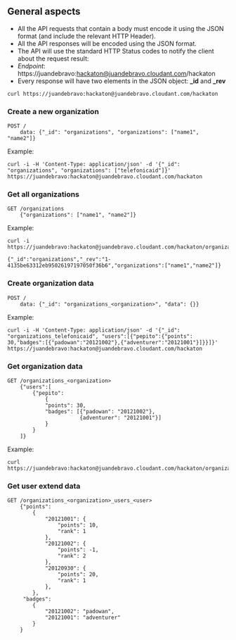 ## General aspects

* All the API requests that contain a body must encode it using the JSON format (and include the relevant HTTP Header).
* All the API responses will be encoded using the JSON format.
* The API will use the standard HTTP Status codes to notify the client about the request result:
* *Endpoint*: https://juandebravo:hackaton@juandebravo.cloudant.com/hackaton
* Every response will have two elements in the JSON object: **_id** and **_rev**

```
curl https://juandebravo:hackaton@juandebravo.cloudant.com/hackaton
```

### Create a new organization

```
POST /
    data: {"_id": "organizations", "organizations": ["name1", "name2"]}
```

Example:

```
curl -i -H 'Content-Type: application/json' -d '{"_id": "organizations", "organizations": ["telefonicaid"]}' https://juandebravo:hackaton@juandebravo.cloudant.com/hackaton
```

### Get all organizations

```
GET /organizations
    {"organizations": ["name1", "name2"]}
```

Example:

```
curl -i https://juandebravo:hackaton@juandebravo.cloudant.com/hackaton/organizations

{"_id":"organizations","_rev":"1-4135be63312eb95026197197050f36b6","organizations":["name1","name2"]}

```

### Create organization data

```
POST /
    data: {"_id": "organizations_<organization>", "data": {}}
```

Example:

```
curl -i -H 'Content-Type: application/json' -d '{"_id": "organizations_telefonicaid", "users":[{"pepito":{"points": 30,"badges":[{"padowan":"20121002"},{"adventurer":"20121001"}]}}]}' https://juandebravo:hackaton@juandebravo.cloudant.com/hackaton
```

### Get organization data

```
GET /organizations_<organization>
    {"users":[
        {"pepito":
            {
            "points": 30,
            "badges": [{"padowan": "20121002"},
                       {adventurer": "20121001"}]
            }
        }
    ]}
```

Example:

```
curl https://juandebravo:hackaton@juandebravo.cloudant.com/hackaton/organizations_telefonicaid
```

### Get user extend data

```
GET /organizations_<organization>_users_<user>
    {"points":
        {
            "20121001": {
                "points": 10,
                "rank": 1
            },
            "20121002": {
                "points": -1,
                "rank": 2
            },
            "20120930": {
                "points": 20,
                "rank": 1
            },
        },
     "badges":
        {
            "20121002": "padowan",
            "20121001": "adventurer"
        }
    }

```